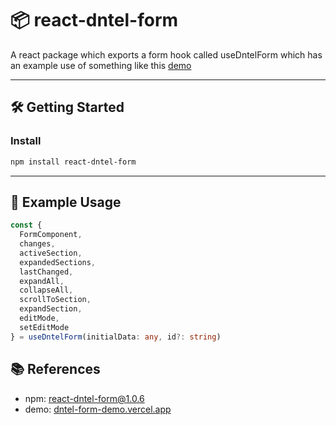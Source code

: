 # 📦 react-dntel-form

A react package which exports a form hook called useDntelForm which has an example use of something like this [demo](https://dntel-form-demo.vercel.app)

---

## 🛠 Getting Started

### Install

```bash
npm install react-dntel-form
```

---

## 🧪 Example Usage

```ts
const {
  FormComponent,
  changes,
  activeSection,
  expandedSections,
  lastChanged,
  expandAll,
  collapseAll,
  scrollToSection,
  expandSection,
  editMode,
  setEditMode
} = useDntelForm(initialData: any, id?: string)

```

## 📚 References

- npm: [react-dntel-form@1.0.6](https://www.npmjs.com/package/react-dntel-form?activeTab=readme)
- demo: [dntel-form-demo.vercel.app](https://dntel-form-demo.vercel.app)
